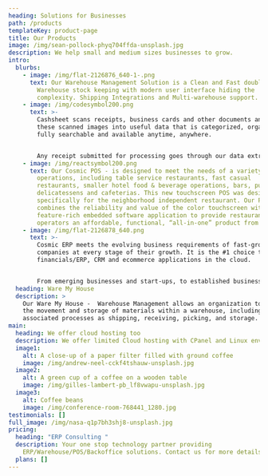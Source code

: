 ```yaml
---
heading: Solutions for Businesses
path: /products
templateKey: product-page
title: Our Products
image: /img/sean-pollock-phyq704ffda-unsplash.jpg
description: We help small and medium sizes businesses to grow.
intro:
  blurbs:
    - image: /img/flat-2126876_640-1-.png
      text: Our Warehouse Management Solution is a Clean and Fast double entry based
        Warehouse stock keeping with modern user interface hiding the
        complexity. Shipping Integrations and Multi-warehouse support.
    - image: /img/codesymbol200.png
      text: >-
        Cashsheet scans receipts, business cards and other documents and turns
        these scanned images into useful data that is categorized, organized,
        fully searchable and available anytime, anywhere.


        Any receipt submitted for processing goes through our data extraction process, where the important information (vendor, total, tax, date, payment type) is extracted and then verified by a team member to ensure the highest possible accuracy. The processed receipt data is then categorized, organized in your online account.
    - image: /img/reactsymbol200.png
      text: Our Cosmic POS - is designed to meet the needs of a variety of foodservice
        operations, including table service restaurants, fast casual
        restaurants, smaller hotel food & beverage operations, bars, pubs,
        delicatessens and cafeterias. This new touchscreen POS was designed
        specifically for the neighborhood independent restaurant. Our POS
        combines the reliability and value of the color touchscreen with a
        feature-rich embedded software application to provide restaurant
        operators an affordable, functional, “all-in-one” product from COSMIC.
    - image: /img/flat-2126878_640.png
      text: >-
        Cosmic ERP meets the evolving business requirements of fast-growing
        companies at every stage of their growth. It is the #1 choice to run
        financials/ERP, CRM and ecommerce applications in the cloud.


        From emerging businesses and start-ups, to established businesses, Cosmic ERP empowers modern, fast-growing companies, both private and public, to unlock their growth potential. Our cloud-based solutions streamline mission critical business processes and reduce IT costs, allowing you to easily scale and future-proof your business with an agile business platform that evolves as your needs change.
  heading: Ware My House
  description: >
    Our Ware My House -  Warehouse Management allows an organization to control
    the movement and storage of materials within a warehouse, including managing
    associated processes as shipping, receiving, picking, and storage.
main:
  heading: We offer cloud hosting too
  description: We offer limited Cloud hosting with CPanel and Linux environment.
  image1:
    alt: A close-up of a paper filter filled with ground coffee
    image: /img/andrew-neel-cckf4tshauw-unsplash.jpg
  image2:
    alt: A green cup of a coffee on a wooden table
    image: /img/gilles-lambert-pb_lf8vwapu-unsplash.jpg
  image3:
    alt: Coffee beans
    image: /img/conference-room-768441_1280.jpg
testimonials: []
full_image: /img/nasa-q1p7bh3shj8-unsplash.jpg
pricing:
  heading: "ERP Consulting "
  description: Your one stop technology partner providing
    ERP/Warehouse/POS/Backoffice solutions. Contact us for more details
  plans: []
---
```

